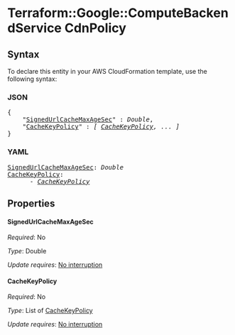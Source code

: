 # Terraform::Google::ComputeBackendService CdnPolicy

## Syntax

To declare this entity in your AWS CloudFormation template, use the following syntax:

### JSON

<pre>
{
    "<a href="#signedurlcachemaxagesec" title="SignedUrlCacheMaxAgeSec">SignedUrlCacheMaxAgeSec</a>" : <i>Double</i>,
    "<a href="#cachekeypolicy" title="CacheKeyPolicy">CacheKeyPolicy</a>" : <i>[ <a href="cdnpolicy-cachekeypolicy.md">CacheKeyPolicy</a>, ... ]</i>
}
</pre>

### YAML

<pre>
<a href="#signedurlcachemaxagesec" title="SignedUrlCacheMaxAgeSec">SignedUrlCacheMaxAgeSec</a>: <i>Double</i>
<a href="#cachekeypolicy" title="CacheKeyPolicy">CacheKeyPolicy</a>: <i>
      - <a href="cdnpolicy-cachekeypolicy.md">CacheKeyPolicy</a></i>
</pre>

## Properties

#### SignedUrlCacheMaxAgeSec

_Required_: No

_Type_: Double

_Update requires_: [No interruption](https://docs.aws.amazon.com/AWSCloudFormation/latest/UserGuide/using-cfn-updating-stacks-update-behaviors.html#update-no-interrupt)

#### CacheKeyPolicy

_Required_: No

_Type_: List of <a href="cdnpolicy-cachekeypolicy.md">CacheKeyPolicy</a>

_Update requires_: [No interruption](https://docs.aws.amazon.com/AWSCloudFormation/latest/UserGuide/using-cfn-updating-stacks-update-behaviors.html#update-no-interrupt)

